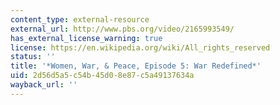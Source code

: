 ```yaml
---
content_type: external-resource
external_url: http://www.pbs.org/video/2165993549/
has_external_license_warning: true
license: https://en.wikipedia.org/wiki/All_rights_reserved
status: ''
title: '*Women, War, & Peace, Episode 5: War Redefined*'
uid: 2d56d5a5-c54b-45d0-8e87-c5a49137634a
wayback_url: ''
---
```


